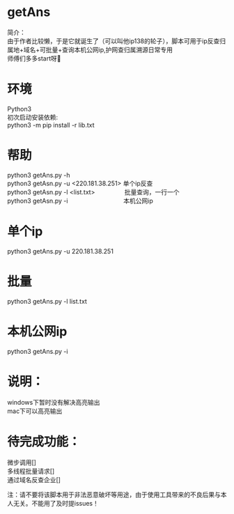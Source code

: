 # getAns
简介：<br>
由于作者比较懒，于是它就诞生了（可以叫他ip138的轮子），脚本可用于ip反查归属地+域名+可批量+查询本机公网ip,护网查归属溯源日常专用<br>
师傅们多多start呀🥳

# 环境
Python3<br>
初次启动安装依赖:<br>
python3 -m pip install -r lib.txt<br>

# 帮助<br>
python3 getAns.py -h <br>
python3 getAsn.py -u <220.181.38.251> 单个ip反查<br>
python3 getAsn.py -l <list.txt>&nbsp;&nbsp;&emsp;&emsp;&emsp;&emsp;&nbsp;批量查询，一行一个<br>
python3 getAsn.py -i&nbsp;&nbsp;&nbsp;&nbsp;&emsp;&emsp;&emsp;&emsp;&emsp;&emsp;&emsp;&emsp;本机公网ip<br>

# 单个ip<br>
python3 getAns.py -u 220.181.38.251 <br>

# 批量<br>
python3 getAns.py -l list.txt <br>

# 本机公网ip<br>
python3 getAns.py -i <br>

# 说明：
windows下暂时没有解决高亮输出<br>
mac下可以高亮输出<br>

# 待完成功能：
微步调用[]<br>
多线程批量请求[]<br>
通过域名反查企业[]<br>

注：请不要将该脚本用于非法恶意破坏等用途，由于使用工具带来的不良后果与本人无关。不能用了及时提issues！
